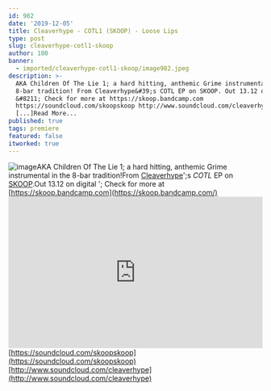 ```yaml
---
id: 982
date: '2019-12-05'
title: Cleaverhype - COTL1 (SKOOP) - Loose Lips
type: post
slug: cleaverhype-cotl1-skoop
author: 100
banner:
  - imported/cleaverhype-cotl1-skoop/image982.jpeg
description: >-
  AKA Children Of The Lie 1; a hard hitting, anthemic Grime instrumental in the
  8-bar tradition! From Cleaverhype&#39;s COTL EP on SKOOP. Out 13.12 on digital
  &#8211; Check for more at https://skoop.bandcamp.com
  https://soundcloud.com/skoopskoop http://www.soundcloud.com/cleaverhype
  [...]Read More...
published: true
tags: premiere
featured: false
itworked: true
---
```

![image](../imported/cleaverhype-cotl1-skoop/image982.jpeg)AKA Children Of The Lie 1; a hard hitting, anthemic Grime instrumental in the 8-bar tradition!From [Cleaverhype](https://cleaverhype.bandcamp.com/)';s _COTL_ EP on [SKOOP](https://skoop.bandcamp.com/).Out 13.12 on digital '; Check for more at [](https://skoop.bandcamp.com/)[https://skoop.bandcamp.com](https://skoop.bandcamp.com/)<iframe width='100%' height='300' scrolling='no' frameborder='no' allow='autoplay' src='https://w.soundcloud.com/player/?url=https%3A//api.soundcloud.com/tracks/723279784&color=%23ff5500&auto_play=false&hide_related=false&show_comments=true&show_user=true&show_reposts=false&show_teaser=true'></iframe>[](https://soundcloud.com/skoopskoop)[https://soundcloud.com/skoopskoop](https://soundcloud.com/skoopskoop)[http://www.soundcloud.com/cleaverhype](http://www.soundcloud.com/cleaverhype)